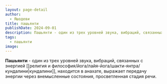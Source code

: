 ```yaml
---
layout: page-detail
author:
  - Яшодеви
title: пашьянти
publishDate: 2024-09-01
description: Пашьянти - один из трех уровней звука, вибраций, связанных с энергией кундалини, находится в анахате, выражает передачу энергии через внемысленные состояния, просветленная стадия речи.
tags:
  - пашьянти
image:
---
```

**Пашьянти** - один из трех уровней звука, вибраций, связанных с энергией [[религия и философия/йога/лайя-йога/шакти-янтра/кундалини|кундалини]], находится в анахате, выражает передачу энергии через внемысленные состояния, просветленная стадия речи.

